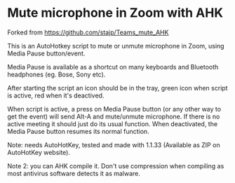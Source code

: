 # Mute microphone in Zoom with AHK

Forked from https://github.com/stajp/Teams_mute_AHK

This is an AutoHotkey script to mute or unmute microphone in Zoom, using Media Pause button/event. 

Media Pause is available as a shortcut on many keyboards and Bluetooth headphones (eg. Bose, Sony etc).

After starting the script an icon should be in the tray, green icon when script is active, red when it's deactived. 

When script is active, a press on Media Pause button (or any other way to get the event) will send Alt-A and mute/unmute microphone. If there is no active meeting it should just do its usual function. When deactivated, the Media Pause button resumes its normal function.

Note: needs AutoHotKey, tested and made with 1.1.33 (Available as ZIP on AutoHotKey website).

Note 2: you can AHK compile it. Don't use compression when compiling as most antivirus software detects it as malware.
